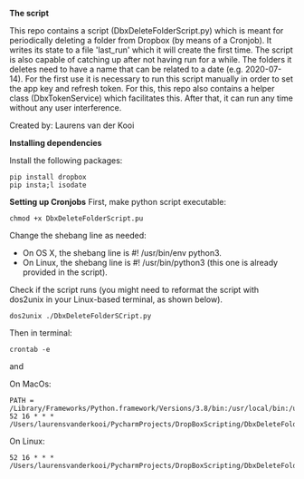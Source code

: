 

**The script**

This repo contains a script (DbxDeleteFolderScript.py) which is meant for periodically deleting a folder from Dropbox 
(by means of a Cronjob). It writes its state to a file 'last_run' which it will create the first time. The script is also 
capable of catching up after not having run for a while. The folders it deletes need to have a name that can be related 
to a date (e.g. 2020-07-14). For the first use it is necessary to run this script manually in order to set the app key 
and refresh token. For this, this repo also contains a helper class (DbxTokenService) which facilitates this. After that, 
it can run any time without any user interference.

Created by: Laurens van der Kooi

**Installing dependencies**

Install the following packages: 

```
pip install dropbox
pip insta;l isodate
```
**Setting up Cronjobs**
First, make python script executable:
```
chmod +x DbxDeleteFolderScript.pu
```
Change the shebang line as needed:

* On OS X, the shebang line is #! /usr/bin/env python3.
* On Linux, the shebang line is #! /usr/bin/python3 (this one is already provided in the script).

Check if the script runs (you might need to reformat the script with dos2unix in your Linux-based terminal, as shown below).

```
dos2unix ./DbxDeleteFolderSCript.py
```
Then in terminal: 

```
crontab -e
```
and

On MacOs:
```
PATH = /Library/Frameworks/Python.framework/Versions/3.8/bin:/usr/local/bin:/usr/bin:/bin
52 16 * * * /Users/laurensvanderkooi/PycharmProjects/DropBoxScripting/DbxDeleteFolderScript.py
```
On Linux:
```
52 16 * * * /Users/laurensvanderkooi/PycharmProjects/DropBoxScripting/DbxDeleteFolderScript.py
```

